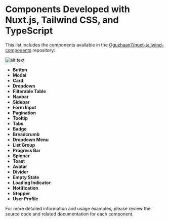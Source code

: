 # Components Developed with Nuxt.js, Tailwind CSS, and TypeScript

This list includes the components available in the [Oguzhaan7/nuxt-tailwind-components](https://github.com/Oguzhaan7/nuxt-tailwind-components) repository:

![alt text](https://i.imgur.com/S2AfBqB.png)

- **Button**
- **Modal**
- **Card**
- **Dropdown**
- **Filterable Table**
- **Navbar**
- **Sidebar**
- **Form Input**
- **Pagination**
- **Tooltip**
- **Tabs**
- **Badge**
- **Breadcrumb**
- **Dropdown Menu**
- **List Group**
- **Progress Bar**
- **Spinner**
- **Toast**
- **Avatar**
- **Divider**
- **Empty State**
- **Loading Indicator**
- **Notification**
- **Stepper**
- **User Profile**

For more detailed information and usage examples, please review the source code and related documentation for each component.
